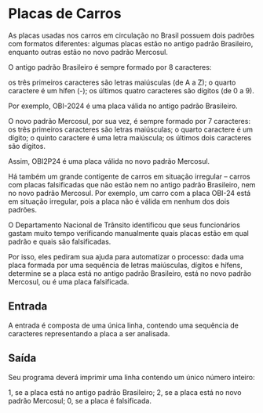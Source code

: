 # Placas de Carros

As placas usadas nos carros em circulação no Brasil possuem dois padrões com formatos diferentes: algumas placas estão no antigo padrão Brasileiro, enquanto outras estão no novo padrão Mercosul.

O antigo padrão Brasileiro é sempre formado por 8 caracteres:

os três primeiros caracteres são letras maiúsculas (de A a Z);
o quarto caractere é um hífen (-);
os últimos quatro caracteres são dígitos (de 0 a 9).

Por exemplo, OBI-2024 é uma placa válida no antigo padrão Brasileiro.

O novo padrão Mercosul, por sua vez, é sempre formado por 7 caracteres:
os três primeiros caracteres são letras maiúsculas;
o quarto caractere é um dígito;
o quinto caractere é uma letra maiúscula;
os últimos dois caracteres são dígitos.

Assim, OBI2P24 é uma placa válida no novo padrão Mercosul.

Há também um grande contigente de carros em situação irregular – carros com placas falsificadas que não estão nem no antigo padrão Brasileiro, nem no novo padrão Mercosul. Por exemplo, um carro com a placa OBI-24 está em situação irregular, pois a placa não é válida em nenhum dos dois padrões.

O Departamento Nacional de Trânsito identificou que seus funcionários gastam muito tempo verificando manualmente quais placas estão em qual padrão e quais são falsificadas.

Por isso, eles pediram sua ajuda para automatizar o processo: dada uma placa formada por uma sequência de letras maiúsculas, dígitos e hífens, determine se a placa está no antigo padrão Brasileiro, está no novo padrão Mercosul, ou é uma placa falsificada.

## Entrada
A entrada é composta de uma única linha, contendo uma sequência de caracteres representando a placa a ser analisada.


## Saída
Seu programa deverá imprimir uma linha contendo um único número inteiro:

1, se a placa está no antigo padrão Brasileiro;
2, se a placa está no novo padrão Mercosul;
0, se a placa é falsificada.